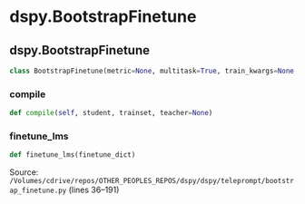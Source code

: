 # dspy.BootstrapFinetune

## dspy.BootstrapFinetune

```python
class BootstrapFinetune(metric=None, multitask=True, train_kwargs=None, adapter=None, exclude_demos=False, num_threads=None)
```

### compile

```python
def compile(self, student, trainset, teacher=None)
```

### finetune_lms

```python
def finetune_lms(finetune_dict)
```
Source: `/Volumes/cdrive/repos/OTHER_PEOPLES_REPOS/dspy/dspy/teleprompt/bootstrap_finetune.py` (lines 36–191)

